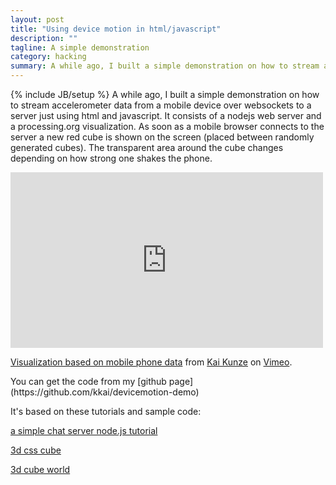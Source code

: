 ```yaml
---
layout: post
title: "Using device motion in html/javascript"
description: ""
tagline: A simple demonstration
category: hacking 
summary: A while ago, I built a simple demonstration on how to stream accelerometer ...
---
```

{% include JB/setup %}
A while ago, I built a simple demonstration on how to stream accelerometer 
data from a mobile device over websockets to a server just using
html and javascript. It consists of a nodejs web server and a processing.org
visualization. As soon as a mobile browser connects to the server a new red
cube is shown on the screen (placed between randomly generated cubes). 
The transparent area around the cube changes depending on how strong
one shakes the phone.

<iframe src="http://player.vimeo.com/video/45626605" 
width="500" height="281" frameborder="0"
>
</iframe> 
<p><a href="http://vimeo.com/45626605">Visualization based on mobile phone data</a> from <a href="http://vimeo.com/user8093378">Kai Kunze</a> on <a href="http://vimeo.com">Vimeo</a>.</p>
You can get the code from my [github page](https://github.com/kkai/devicemotion-demo)

It's based on these tutorials and sample code:

[a simple chat server node.js tutorial](http://martinsikora.com/nodejs-and-websocket-simple-chat-tutorial)

[3d css cube](http://www.paulrhayes.com/2009-07/animated-css3-cube-interface-using-3d-transforms/)

[3d cube world](http://openprocessing.org/sketch/19216)




